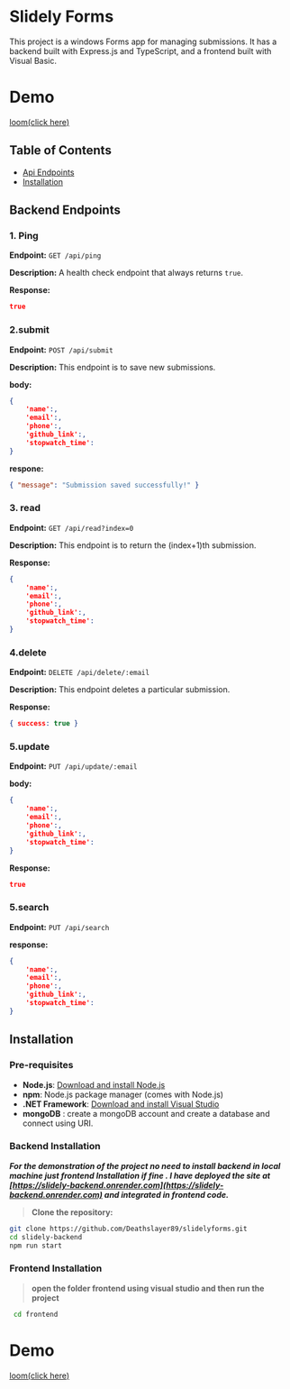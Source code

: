 # Slidely Forms

This project is a windows Forms app for managing submissions. It has a backend built with Express.js and TypeScript, and a frontend built with Visual Basic.

# Demo

[ loom(click here) ]()

## Table of Contents

- [Api Endpoints](#backend-endpoints)
- [Installation](#installation)


## Backend Endpoints

### 1. Ping

**Endpoint:** `GET /api/ping`

**Description:** A health check endpoint that always returns `true`.

**Response:**

```json
true
```

### 2.submit

**Endpoint:** `POST /api/submit`

**Description:** This endpoint is to save new submissions.

**body:**

```json
{
    'name':,
    'email':,
    'phone':,
    'github_link':,
    'stopwatch_time':
}
```

**respone:**

```json
{ "message": "Submission saved successfully!" }
```

### 3. read

**Endpoint:** `GET /api/read?index=0`

**Description:** This endpoint is to return the (index+1)th submission.

**Response:**

```json
{
    'name':,
    'email':,
    'phone':,
    'github_link':,
    'stopwatch_time':
}
```

### 4.delete

**Endpoint:** `DELETE /api/delete/:email`

**Description:** This endpoint deletes a particular submission.

**Response:**
```json
{ success: true }
```

### 5.update

**Endpoint:** `PUT /api/update/:email`

**body:**

```json
{
    'name':,
    'email':,
    'phone':,
    'github_link':,
    'stopwatch_time':
}
```
**Response:**

```json
true
```

### 5.search

**Endpoint:** `PUT /api/search`

**response:**

```json
{
    'name':,
    'email':,
    'phone':,
    'github_link':,
    'stopwatch_time':
}
```

## Installation

### Pre-requisites

- **Node.js**: [Download and install Node.js](https://nodejs.org/)
- **npm**: Node.js package manager (comes with Node.js)
- **.NET Framework**: [Download and install Visual Studio](https://visualstudio.microsoft.com/)
- **mongoDB** : create a mongoDB account and create a database and connect using URI.
### Backend Installation


***For the demonstration of the project no need to install backend in local machine just frontend Installation if fine . I have deployed the site at [https://slidely-backend.onrender.com](https://slidely-backend.onrender.com) and integrated in frontend code.***


 > **Clone the repository:**
   ```sh
   git clone https://github.com/Deathslayer89/slidelyforms.git
   cd slidely-backend
   npm run start
   ```

### Frontend Installation
> **open the folder frontend using visual studio and then run the project**
```sh
 cd frontend
```


# Demo

[ loom(click here) ]()